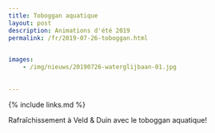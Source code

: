 ```yaml
---
title: Toboggan aquatique
layout: post
description: Animations d'été 2019
permalink: /fr/2019-07-26-toboggan.html

    
images: 
    - /img/nieuws/20190726-waterglijbaan-01.jpg
    
    
---
```


{% include links.md %}


Rafraîchissement à Veld & Duin avec le toboggan aquatique!
